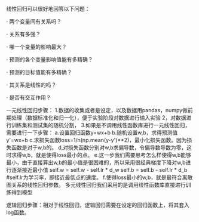 线性回归可以很好地回答以下问题：

· 两个变量间有关系吗？

· 关系有多强？

· 哪一个变量的影响最大？

· 预测的各个变量影响值能有多精确？

· 预测的目标值能有多精确？

· 其关系是线性的吗？

· 是否有交互作用？

一元线性回归步骤：
1.数据的收集或者是设定，以及数据用pandas，numpy做前期处理（数据标准化和归一化），便于实验阶段对数据进行输入实验
2，对数据进行训练集和测试集的随机分割，
3.如果是不调用线性函数库进行一元线性回归，需要进行一下步骤：
a.设置回归函数y=wx+b
b.随机设置w,b，求得预测值y'=wx+b
c.求损失函数loss=1/n(np.mean(y-y')**2)，最小化损失函数。因为损失函数是对于w,b的。
d,对损失函数分别对w,b求偏导数，令偏导数导数为零，这时求得w,b，就是使得loss最小的点。
e.这一步我们需要思考怎么样使得w,b能够最小，由于直接算出w,b的最小值是很困难的，所以采用很经典梯度下降对w,b进行逐渐接近最小值
self.w = self.w - self.lr * d_w
self.b = self.b - self.lr * d_b   #self.lr为学习率，即接近最低点的速度。
f.使得loss最小的w,b，就是最符合离散图关系的线性回归参数。
多元线性回归我们采用的是调用线性函数库直接进行训练得到模型

逻辑回归步骤：相对于线性回归，逻辑回归需要在设定的回归函数上，将其套入log函数。
